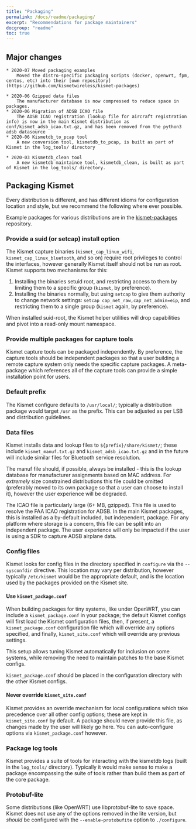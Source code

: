 ```yaml
---
title: "Packaging"
permalink: /docs/readme/packaging/
excerpt: "Recommendations for package maintainers"
docgroup: "readme"
toc: true
---
```


## Major changes
    * 2020-07 Moved packaging examples
        Moved the distro-specific packaging scripts (docker, openwrt, fpm, centos, etc) into their [own repository](https://github.com/kismetwireless/kismet-packages)

    * 2020-06 Gzipped data files
        The manufacturer database is now compressed to reduce space in packages.
    * 2020-06 Migration of ADSB ICAO file
        The ADSB ICAO registration (lookup file for aircraft registration info) is now in the main Kismet distribution as conf/kismet_adsb_icao.txt.gz, and has been removed from the python3 adsb datasource
    * 2020-06 Kismetdb_to_pcap tool
        A new conversion tool, kismetdb_to_pcap, is built as part of Kismet in the log_tools/ directory

    * 2020-03 Kismetdb_clean tool
        A new kismetdb maintaince tool, kismetdb_clean, is built as part of Kismet in the log_tools/ directory.

## Packaging Kismet

Every distribution is different, and has different idioms for configuration location and style, but we recommend the following where ever possible.

Example packages for various distributions are in the [kismet-packages](https://github.com/kismetwireless/kismet-packages) repository.

### Provide a suid (or setcap) install option

The Kismet capture binaries (`kismet_cap_linux_wifi`, `kismet_cap_linux_bluetooth`, and so on) require root privileges to control the interfaces, however generally Kismet itself should not be run as root.  Kismet supports two mechanisms for this:

1. Installing the binaries setuid root, and restricting access to them by limiting them to a specific group (`kismet`, by preference).
2. Installing the binaries normally, but using `setcap` to give them authority to change network settings: `setcap cap_net_raw,cap_net_admin=eip`, and restricting them to a single group (`kismet` again, by preference).

When installed suid-root, the Kismet helper utilities will drop capabilities and pivot into a read-only mount namespace.

### Provide multiple packages for capture tools

Kismet capture tools can be packaged independently.  By preference, the capture tools should be independent packages so that a user building a remote capture system only needs the specific capture packages.  A meta-package which references all of the capture tools can provide a simple installation point for users.

### Default prefix

The Kismet configure defaults to `/usr/local/`; typically a distribution package would target `/usr` as the prefix.  This can be adjusted as per LSB and distribution guidelines.

### Data files

Kismet installs data and lookup files to `${prefix}/share/kismet/`; these include `kismet_manuf.txt.gz` and `kismet_adsb_icao.txt.gz` and in the future will include similar files for Bluetooth service resolution.

The manuf file should, if possible, always be installed - this is the lookup database for manufacturer assignments based on MAC address.  For *extremely* size constrained distributions this file could be omitted (preferably moved to its own package so that a user can choose to install it), however the user experience will be degraded.

The ICAO file is particularly large (6+ MB, gzipped).  This file is used to resolve the FAA ICAO registration for ADSB.  In the main Kismet packages, this is installed as a by-default included, but independent, package.  For any platform where storage is a concern, this file can be split into an independent package.  The user experience will only be impacted if the user is using a SDR to capture ADSB airplane data.

### Config files

Kismet looks for config files in the directory specified in `configure` via the `--sysconfdir` directive.  This location may vary per distribution, however typically `/etc/kismet` would be the appropriate default, and is the location used by the packages provided on the Kismet site.

#### Use `kismet_package.conf`

When building packages for tiny systems, like under OpenWRT, you can include a `kismet_package.conf` in your package; the default Kismet configs will first load the Kismet configuration files, then, if present, a `kismet_package.conf` configuration file which will override any options specified, and finally, `kismet_site.conf` which will override any previous settings.

This setup allows tuning Kismet automatically for inclusion on some systems, while removing the need to maintain patches to the base Kismet configs.

`kismet_package.conf` should be placed in the configuration directory with the other Kismet configs.

#### Never override `kismet_site.conf`

Kismet provides an override mechanism for local configurations which take precedence over all other config options; these are kept in `kismet_site.conf` by default.  A package should never provide this file, as changes made by the user will likely go here.  You can auto-configure options via `kismet_package.conf` however.

### Package log tools 

Kismet provides a suite of tools for interacting with the kismetdb logs (built in the `log_tools/` directory).  Typically it would make sense to make a package encompassing the suite of tools rather than build them as part of the core package.

### Protobuf-lite

Some distributions (like OpenWRT) use libprotobuf-lite to save space.  Kismet does not use any of the options removed in the lite version, but *should* be configured with the `--enable-protobufite` option to `./configure`.

